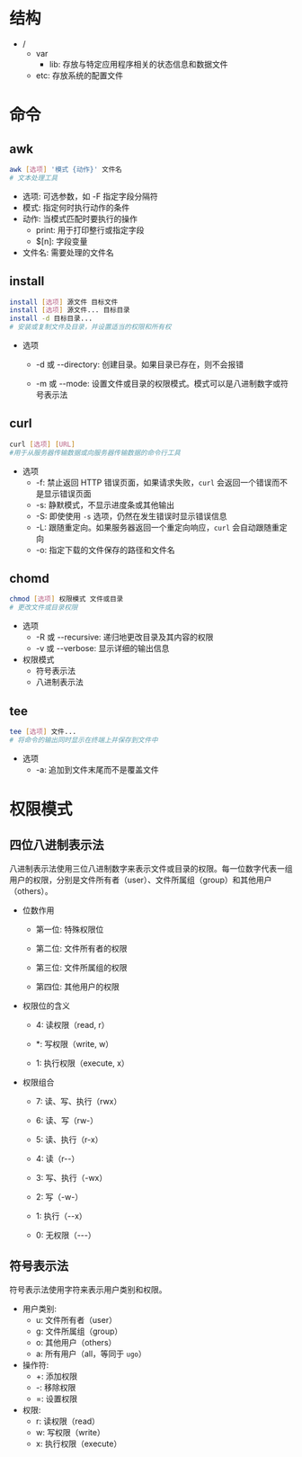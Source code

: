 # 结构

- /
  - var
    - lib: 存放与特定应用程序相关的状态信息和数据文件
  - etc: 存放系统的配置文件

# 命令

## awk

```bash
awk [选项] '模式 {动作}' 文件名
# 文本处理工具
```

- 选项: 可选参数，如 -F 指定字段分隔符
- 模式: 指定何时执行动作的条件
- 动作: 当模式匹配时要执行的操作
  - print: 用于打印整行或指定字段
  - $[n]: 字段变量
- 文件名: 需要处理的文件名

## install

```bash
install [选项] 源文件 目标文件
install [选项] 源文件... 目标目录
install -d 目标目录...
# 安装或复制文件及目录，并设置适当的权限和所有权
```

- 选项

  - -d 或 --directory: 创建目录。如果目录已存在，则不会报错

  - -m 或 --mode: 设置文件或目录的权限模式。模式可以是八进制数字或符号表示法

## curl

```bash
curl [选项] [URL]
#用于从服务器传输数据或向服务器传输数据的命令行工具
```

- 选项
  - -f: 禁止返回 HTTP 错误页面，如果请求失败，`curl` 会返回一个错误而不是显示错误页面
  - -s: 静默模式，不显示进度条或其他输出
  - -S: 即使使用 `-s` 选项，仍然在发生错误时显示错误信息
  - -L: 跟随重定向。如果服务器返回一个重定向响应，`curl` 会自动跟随重定向
  - -o: 指定下载的文件保存的路径和文件名

## chomd

```bash
chmod [选项] 权限模式 文件或目录
# 更改文件或目录权限
```

- 选项
  - -R 或 --recursive: 递归地更改目录及其内容的权限
  - -v 或 --verbose: 显示详细的输出信息
- 权限模式
  - 符号表示法
  - 八进制表示法

## tee

```bash
tee [选项] 文件...
# 将命令的输出同时显示在终端上并保存到文件中
```

- 选项
  - -a: 追加到文件末尾而不是覆盖文件

# 权限模式

##  四位八进制表示法

​	八进制表示法使用三位八进制数字来表示文件或目录的权限。每一位数字代表一组用户的权限，分别是文件所有者（user）、文件所属组（group）和其他用户（others）。

- 位数作用

  - 第一位: 特殊权限位

  - 第二位: 文件所有者的权限

  - 第三位: 文件所属组的权限

  - 第四位: 其他用户的权限

- 权限位的含义

  - 4: 读权限（read, r）

  - *: 写权限（write, w）

  - 1: 执行权限（execute, x）

- 权限组合

  - 7: 读、写、执行（rwx）

  - 6: 读、写（rw-）

  - 5: 读、执行（r-x）

  - 4: 读（r--）

  - 3: 写、执行（-wx）

  - 2: 写（-w-）

  - 1: 执行（--x）

  - 0: 无权限（---）

##  符号表示法

符号表示法使用字符来表示用户类别和权限。

- 用户类别: 
  - u: 文件所有者（user）
  - g: 文件所属组（group）
  - o: 其他用户（others）
  - a: 所有用户（all，等同于 `ugo`）
- 操作符: 
  - +: 添加权限
  - -: 移除权限
  - =: 设置权限
- 权限: 
  - r: 读权限（read）
  - w: 写权限（write）
  - x: 执行权限（execute）